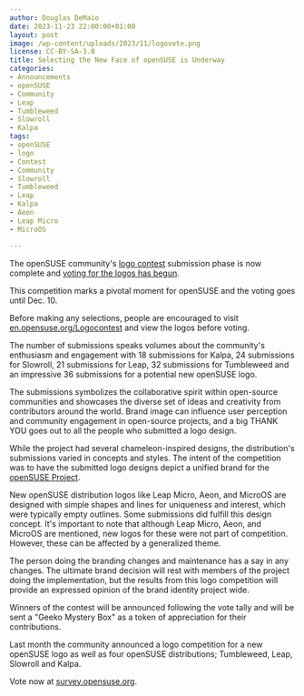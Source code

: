 ```yaml
---
author: Douglas DeMaio
date: 2023-11-23 22:00:00+01:00
layout: post
image: /wp-content/uploads/2023/11/logovote.png
license: CC-BY-SA-3.0
title: Selecting the New Face of openSUSE is Underway
categories:
- Announcements
- openSUSE
- Community
- Leap
- Tumbleweed
- Slowroll
- Kalpa
tags:
- openSUSE
- logo
- Contest
- Community
- Slowroll
- Tumbleweed
- Leap
- Kalpa
- Aeon
- Leap Micro
- MicroOS

---
```


The openSUSE community's [logo contest](https://en.opensuse.org/Logocontest) submission phase is now complete and [voting for the logos has begun](https://survey.opensuse.org/). 

This competition marks a pivotal moment for openSUSE and the voting goes until Dec. 10.

Before making any selections, people are encouraged to visit [en.opensuse.org/Logocontest](https://en.opensuse.org/Logocontest) and view the logos before voting.

The number of submissions speaks volumes about the community's enthusiasm and engagement with 18 submissions for Kalpa, 24 submissions for Slowroll, 21 submissions for Leap, 32 submissions for Tumbleweed and an impressive 36 submissions for a potential new openSUSE logo. 

The submissions symbolizes the collaborative spirit within open-source communities and showcases the diverse set of ideas and creativity from contributors around the world. Brand image can influence user perception and community engagement in open-source projects, and a big THANK YOU goes out to all the people who submitted a logo design. 

While the project had several chameleon-inspired designs, the distribution's submissions varied in concepts and styles. The intent of the competition was to have the submitted logo designs depict a unified brand for the [openSUSE Project](https://www.opensuse.org/). 

New openSUSE distribution logos like Leap Micro, Aeon, and MicroOS are designed with simple shapes and lines for uniqueness and interest, which were typically empty outlines. Some submissions did fulfill this design concept. It's important to note that although Leap Micro, Aeon, and MicroOS are mentioned, new logos for these were not part of competition. However, these can be affected by a generalized theme.

The person doing the branding changes and maintenance has a say in any changes. The ultimate brand decision will rest with members of the project doing the implementation, but the results from this logo competition will provide an expressed opinion of the brand identity project wide.

Winners of the contest will be announced following the vote tally and will be sent a "Geeko Mystery Box" as a token of appreciation for their contributions.

Last month the community announced a logo competition for a new openSUSE logo as well as four openSUSE distributions; Tumbleweed, Leap, Slowroll and Kalpa.

Vote now at [survey.opensuse.org](https://survey.opensuse.org/).

<meta name="openSUSE, board, community, logo, contest" content="HTML,CSS,XML,JavaScript">
